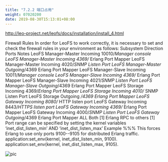 ```yaml
---
title: "7.2.2 端口占用"
weight: 07020200
date: 2019-08-30T15:13:01+08:00
---
```

<http://leo-project.net/leofs/docs/installation/install_4.html>

Firewall Rules
In order for LeoFS to work correctly, it is necessary to set and check the firewall rules in your environment as follows:
Subsystem Direction Ports Notes
LeoFS Manager-Master Incoming 10010/*Manager console
LeoFS Manager-Master Incoming 4369/* Erlang Port Mapper
LeoFS Manager-Master Incoming 4020/*SNMP Listen Port
LeoFS Manager-Master Outgoing*/4369 Erlang Port Mapper
LeoFS Manager-Slave Incoming 10011/*Manager console
LeoFS Manager-Slave Incoming 4369/* Erlang Port Mapper
LeoFS Manager-Slave Incoming 4021/*SNMP Listen Port
LeoFS Manager-Slave Outgoing*/4369 Erlang Port Mapper
LeoFS Storage Incoming 4369/*Erlang Port Mapper
LeoFS Storage Incoming 4010/* SNMP Listen Port
LeoFS Storage Outgoing */4369 Erlang Port Mapper
LeoFS Gateway Incoming 8080/* HTTP listen port
LeoFS Gateway Incoming 8443/*HTTPS listen port
LeoFS Gateway Incoming 4369/* Erlang Port Mapper
LeoFS Gateway Incoming 4000/*SNMP Listen Port
LeoFS Gateway Outgoing*/4369 Erlang Port Mapper
ALL Both [1] Erlang RPC to others
[1] Port range can be specified by setting the kernel variables ‘inet_dist_listen_min’ AND ‘inet_dist_listen_max’
Example
%%% This forces Erlang to use only ports 9100--9105 for distributed Erlang traffic. application:set_env(kernel, inet_dist_listen_min, 9100). application:set_env(kernel, inet_dist_listen_max, 9105).

![pic](/imagesscreenshot_1527428848958.png)
